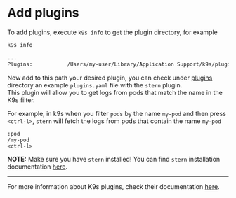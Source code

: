 # Add plugins

To add plugins, execute `k9s info` to get the plugin directory, for example

```sh
k9s info

...
Plugins:           /Users/my-user/Library/Application Support/k9s/plugins.yaml
```

Now add to this path your desired plugin, you can check under [plugins](../plugins/) directory an example `plugins.yaml` file with the `stern` plugin.  
This plugin will allow you to get logs from pods that match the name in the K9s filter.  

For example, in k9s when you filter `pods` by the name `my-pod` and then press `<ctrl-l>`, `stern` will fetch the logs from pods that contain the name `my-pod`

```k9s
:pod
/my-pod
<ctrl-l>
```

**NOTE:** Make sure you have `stern` installed! You can find `stern` installation documentation [here](https://github.com/stern/stern?tab=readme-ov-file#installation).

---

For more information about K9s plugins, check their documentation [here](https://github.com/derailed/k9s?tab=readme-ov-file#plugins).